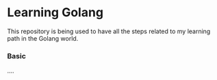 # Learning Golang

This repository is being used to have all the steps related to my learning path in the Golang world.

### Basic
....